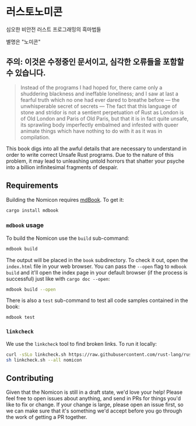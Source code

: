 # 러스토노미콘

심오한 비안전 러스트 프로그래밍의 흑마법들

별명은 "노미콘"

## 주의: 이것은 수정중인 문서이고, 심각한 오류들을 포함할 수 있습니다.

> Instead of the programs I had hoped for, there came only a shuddering
blackness and ineffable loneliness; and I saw at last a fearful truth which no
one had ever dared to breathe before — the unwhisperable secret of secrets — The
fact that this language of stone and stridor is not a sentient perpetuation of
Rust as London is of Old London and Paris of Old Paris, but that it is in fact
quite unsafe, its sprawling body imperfectly embalmed and infested with queer
animate things which have nothing to do with it as it was in compilation.

This book digs into all the awful details that are necessary to understand in
order to write correct Unsafe Rust programs. Due to the nature of this problem,
it may lead to unleashing untold horrors that shatter your psyche into a billion
infinitesimal fragments of despair.

## Requirements

Building the Nomicon requires [mdBook]. To get it:

[mdBook]: https://github.com/rust-lang/mdBook

```bash
cargo install mdbook
```

### `mdbook` usage

To build the Nomicon use the `build` sub-command:

```bash
mdbook build
```

The output will be placed in the `book` subdirectory. To check it out, open the
`index.html` file in your web browser. You can pass the `--open` flag to `mdbook
build` and it'll open the index page in your default browser (if the process is
successful) just like with `cargo doc --open`:

```bash
mdbook build --open
```

There is also a `test` sub-command to test all code samples contained in the book:

```bash
mdbook test
```

### `linkcheck`

We use the `linkcheck` tool to find broken links.
To run it locally:

```sh
curl -sSLo linkcheck.sh https://raw.githubusercontent.com/rust-lang/rust/master/src/tools/linkchecker/linkcheck.sh
sh linkcheck.sh --all nomicon
```

## Contributing

Given that the Nomicon is still in a draft state, we'd love your help! Please
feel free to open issues about anything, and send in PRs for things you'd like
to fix or change. If your change is large, please open an issue first, so we can
make sure that it's something we'd accept before you go through the work of
getting a PR together.
